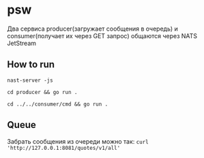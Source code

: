 # psw
Два сервиса producer(загружает сообщения в очередь) и consumer(получает их через GET запрос) общаются через NATS JetStream

## How to run ##
    nast-server -js
    
    cd producer && go run .
    
    cd ../../consumer/cmd && go run .

## Queue
Забрать сообщения из очереди можно так: 
    `curl 'http://127.0.0.1:8081/quotes/v1/all'`
